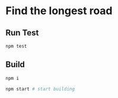 # Find the longest road

## Run Test

```bash
npm test
```

## Build

```bash
npm i

npm start # start building
```

